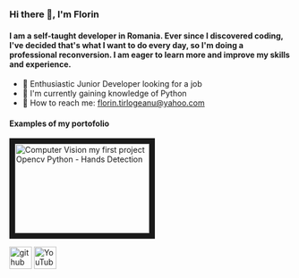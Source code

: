 ### Hi there 👋, I'm Florin
#### I am a self-taught developer in Romania. Ever since I discovered coding, I've decided that's what I want to do every day, so I'm doing a professional reconversion. I am eager to learn more and improve my skills and experience.

-  :eyes: Enthusiastic Junior Developer looking for a job
- 🌱 I'm currently gaining knowledge of Python
- 🤝 How to reach me: florin.tirlogeanu@yahoo.com 

#### Examples of my portofolio

<a href="https://www.youtube.com/watch?v=j0QsrOLacF0
" target="_blank" rel="noopener noreferrer"><img src="http://img.youtube.com/vi/j0QsrOLacF0/0.jpg" 
alt="Computer Vision my first project Opencv Python - Hands Detection" width="240" height="160" border="10" /></a>

[<img src='https://cdn.jsdelivr.net/npm/simple-icons@3.0.1/icons/github.svg' alt='github' height='40'>](https://github.com/FlorinTf)  [<img src='https://cdn.jsdelivr.net/npm/simple-icons@3.0.1/icons/youtube.svg' alt='YouTube' height='40'>](https://www.youtube.com/channel/https://www.youtube.com/channel/UCTVESVE0yPiwvg-VbrLGLuw)  

